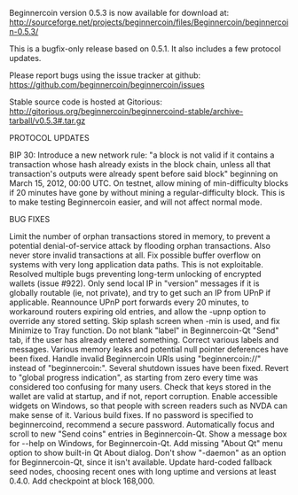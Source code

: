 Beginnercoin version 0.5.3 is now available for download at:
http://sourceforge.net/projects/beginnercoin/files/Beginnercoin/beginnercoin-0.5.3/

This is a bugfix-only release based on 0.5.1.
It also includes a few protocol updates.

Please report bugs using the issue tracker at github:
https://github.com/beginnercoin/beginnercoin/issues

Stable source code is hosted at Gitorious:
http://gitorious.org/beginnercoin/beginnercoind-stable/archive-tarball/v0.5.3#.tar.gz

PROTOCOL UPDATES

BIP 30: Introduce a new network rule: "a block is not valid if it contains a transaction whose hash already exists in the block chain, unless all that transaction's outputs were already spent before said block" beginning on March 15, 2012, 00:00 UTC.
On testnet, allow mining of min-difficulty blocks if 20 minutes have gone by without mining a regular-difficulty block. This is to make testing Beginnercoin easier, and will not affect normal mode.

BUG FIXES

Limit the number of orphan transactions stored in memory, to prevent a potential denial-of-service attack by flooding orphan transactions. Also never store invalid transactions at all.
Fix possible buffer overflow on systems with very long application data paths. This is not exploitable.
Resolved multiple bugs preventing long-term unlocking of encrypted wallets
(issue #922).
Only send local IP in "version" messages if it is globally routable (ie, not private), and try to get such an IP from UPnP if applicable.
Reannounce UPnP port forwards every 20 minutes, to workaround routers expiring old entries, and allow the -upnp option to override any stored setting.
Skip splash screen when -min is used, and fix Minimize to Tray function.
Do not blank "label" in Beginnercoin-Qt "Send" tab, if the user has already entered something.
Correct various labels and messages.
Various memory leaks and potential null pointer deferences have been fixed.
Handle invalid Beginnercoin URIs using "beginnercoin://" instead of "beginnercoin:".
Several shutdown issues have been fixed.
Revert to "global progress indication", as starting from zero every time was considered too confusing for many users.
Check that keys stored in the wallet are valid at startup, and if not, report corruption.
Enable accessible widgets on Windows, so that people with screen readers such as NVDA can make sense of it.
Various build fixes.
If no password is specified to beginnercoind, recommend a secure password.
Automatically focus and scroll to new "Send coins" entries in Beginnercoin-Qt.
Show a message box for --help on Windows, for Beginnercoin-Qt.
Add missing "About Qt" menu option to show built-in Qt About dialog.
Don't show "-daemon" as an option for Beginnercoin-Qt, since it isn't available.
Update hard-coded fallback seed nodes, choosing recent ones with long uptime and versions at least 0.4.0.
Add checkpoint at block 168,000.
